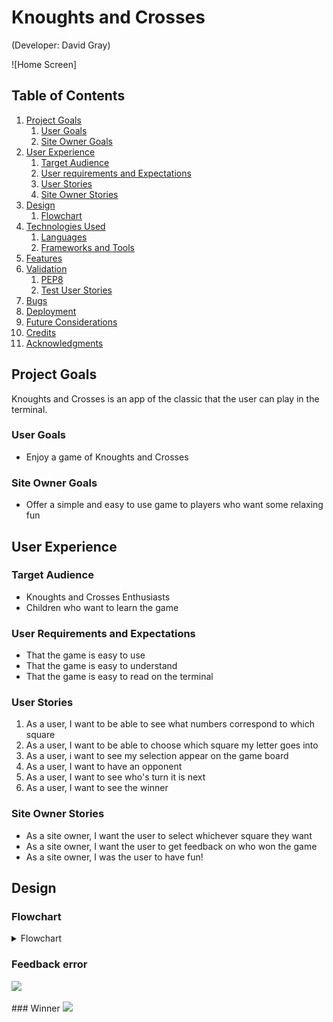 # Knoughts and Crosses
(Developer: David Gray)

![Home Screen]

## Table of Contents

1.  [Project Goals](#project-goals)
    1.  [User Goals](#user-goals)
    2.  [Site Owner Goals](#site-owner-goals)
2.  [User Experience](#user-experience)
    1.  [Target Audience](#target-audience)
    2.  [User requirements and Expectations](#user-requirements-and-expectations)
    3.  [User Stories](#user-stories)
    4.  [Site Owner Stories](#site-owner-stories)
3.  [Design](#design)
    1.  [Flowchart](#flowchart)
4.  [Technologies Used](#technologies-used)
    1.  [Languages](#languages)
    2.  [Frameworks and Tools](#frameworks-and-tools)
5.  [Features](#features)
6.  [Validation](#validation)
    1.  [PEP8](#pep8)
    2.  [Test User Stories](#test-user-stories)
7.  [Bugs](#bugs)
8.  [Deployment](#deployment)
9.  [Future Considerations](future-considerations)
10. [Credits](credits)
11. [Acknowledgments](#acknowledgments)

## Project Goals
Knoughts and Crosses is an app of the classic that the user can play in the terminal.

### User Goals
- Enjoy a game of Knoughts and Crosses

### Site Owner Goals
- Offer a simple and easy to use game to players who want some relaxing fun

## User Experience

### Target Audience
- Knoughts and Crosses Enthusiasts
- Children who want to learn the game

### User Requirements and Expectations
- That the game is easy to use
- That the game is easy to understand
- That the game is easy to read on the terminal

### User Stories
1. As a user, I want to be able to see what numbers correspond to which square
2. As a user, I want to be able to choose which square my letter goes into
3. As a user, i want to see my selection appear on the game board
4. As a user, I want to have an opponent
5. As a user, I want to see who's turn it is next
6. As a user, I want to see the winner

### Site Owner Stories
- As a site owner, I want the user to select whichever square they want
- As a site owner, I want the user to get feedback on who won the game
- As a site owner, I was the user to have fun!

## Design

### Flowchart
<details><summary>Flowchart</summary>
<img src="documents/flowchart_knoughts_and_crosses.png">
</detials>

## Technologies Used

### Languages
- Python3

### Frameworks and Tools
- GitHub
- GitPod
- Git
- Lucid Charts - to create Flowchart

## Features

### Welcome Message
- The welcome message is printed welcome message and ASCII art of a Knoughts and Crossed board

<details><summary></summary>
<img src="docs/features">
</details>

### Game Board
- Shows the user the game board and which numbers apply to which square
- User stories

<details><summary></summary>
<img src="docs/features">
</details>

### User Input

<details><summary></summary>
<img src="docs/features">
</details>

### Game Progressing

<details><summary></summary>
<img src="docs/features">
</details>

### Alternating Players
<img src="docs/features">
</details>

### Feedback error
<img src="docs/features">
</details>

### Winner
<img src="docs/features">
</details>